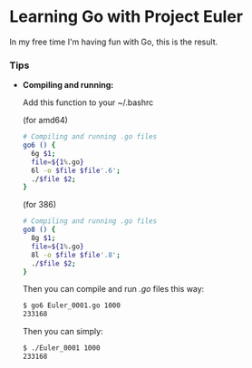 # Learning Go with Project Euler

In my free time I'm having fun with Go, this is the result.

### Tips

- **Compiling and running:**

    Add this function to your ~/.bashrc

    (for amd64)

    ```bash
    # Compiling and running .go files
    go6 () {
      6g $1;
      file=${1%.go}
      6l -o $file $file'.6';
      ./$file $2;
    }
    ```

    (for 386)

    ```bash
    # Compiling and running .go files
    go8 () {
      8g $1;
      file=${1%.go}
      8l -o $file $file'.8';
      ./$file $2;
    }
    ```

    Then you can compile and run *.go* files this way:

    ```bash
    $ go6 Euler_0001.go 1000
    233168
    ```

    Then you can simply:

    ```bash
    $ ./Euler_0001 1000
    233168
    ```

